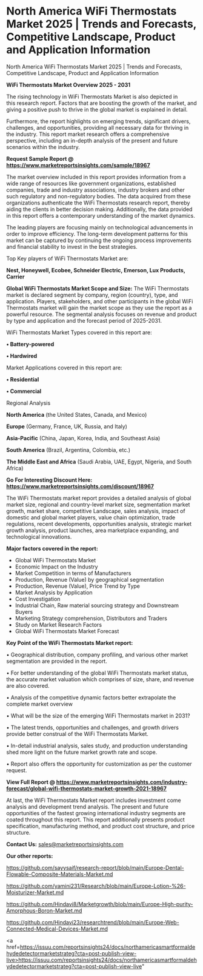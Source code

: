 # North America WiFi Thermostats Market 2025 | Trends and Forecasts, Competitive Landscape, Product and Application Information
North America WiFi Thermostats Market 2025 | Trends and Forecasts, Competitive Landscape, Product and Application Information

<Strong> WiFi Thermostats Market Overview 2025 - 2031</strong>

The rising technology in WiFi Thermostats Market is also depicted in this research report. Factors that are boosting the growth of the market, and giving a positive push to thrive in the global market is explained in detail.

Furthermore, the report highlights on emerging trends, significant drivers, challenges, and opportunities, providing all necessary data for thriving in the industry. This report market research offers a comprehensive perspective, including an in-depth analysis of the present and future scenarios within the industry.

<strong>Request Sample Report @ <a href=https://www.marketreportsinsights.com/sample/18967>https://www.marketreportsinsights.com/sample/18967</a></strong>

The market overview included in this report provides information from a wide range of resources like government organizations, established companies, trade and industry associations, industry brokers and other such regulatory and non-regulatory bodies. The data acquired from these organizations authenticate the WiFi Thermostats research report, thereby aiding the clients in better decision making. Additionally, the data provided in this report offers a contemporary understanding of the market dynamics.

The leading players are focusing mainly on technological advancements in order to improve efficiency. The long-term development patterns for this market can be captured by continuing the ongoing process improvements and financial stability to invest in the best strategies.

Top Key players of WiFi Thermostats Market are:

<strong>Nest, Honeywell, Ecobee, Schneider Electric, Emerson, Lux Products, Carrier</strong>

<strong><b>Global WiFi Thermostats Market Scope and Size:</b></strong>
The WiFi Thermostats market is declared segment by company, region (country), type, and application. Players, stakeholders, and other participants in the global WiFi Thermostats market will gain the market scope as they use the report as a powerful resource. The segmental analysis focuses on revenue and product by type and application and the forecast period of 2025-2031.

WiFi Thermostats Market Types covered in this report are:

<strong>• Battery-powered

• Hardwired</strong>

Market Applications covered in this report are:

<strong>• Residential

• Commercial</strong> 

Regional Analysis

<strong>North America</strong> (the United States, Canada, and Mexico)

<strong>Europe</strong> (Germany, France, UK, Russia, and Italy)

<strong>Asia-Pacific</strong> (China, Japan, Korea, India, and Southeast Asia)

<strong>South America</strong> (Brazil, Argentina, Colombia, etc.)

<strong>The Middle East and Africa</strong> (Saudi Arabia, UAE, Egypt, Nigeria, and South Africa)

<strong>Go For Interesting Discount Here: <a href=https://www.marketreportsinsights.com/discount/18967>https://www.marketreportsinsights.com/discount/18967</a></strong>

The WiFi Thermostats market report provides a detailed analysis of global market size, regional and country-level market size, segmentation market growth, market share, competitive Landscape, sales analysis, impact of domestic and global market players, value chain optimization, trade regulations, recent developments, opportunities analysis, strategic market growth analysis, product launches, area marketplace expanding, and technological innovations.

<strong><b>Major factors covered in the report:</b></strong>
<ul>
  <li>Global WiFi Thermostats Market </li>
  <li>Economic Impact on the Industry</li>
  <li>Market Competition in terms of Manufacturers</li>
  <li>Production, Revenue (Value) by geographical segmentation</li>
  <li>Production, Revenue (Value), Price Trend by Type</li>
  <li>Market Analysis by Application</li>
  <li>Cost Investigation</li>
  <li>Industrial Chain, Raw material sourcing strategy and Downstream Buyers</li>
  <li>Marketing Strategy comprehension, Distributors and Traders</li>
  <li>Study on Market Research Factors</li>
  <li>Global WiFi Thermostats Market Forecast</li>
</ul>

<strong><b>Key Point of the WiFi Thermostats Market report:</b></strong>

• Geographical distribution, company profiling, and various other market segmentation are provided in the report.

• For better understanding of the global WiFi Thermostats market status, the accurate market valuation which comprises of size, share, and revenue are also covered.

• Analysis of the competitive dynamic factors better extrapolate the complete market overview

• What will be the size of the emerging WiFi Thermostats market in 2031?

• The latest trends, opportunities and challenges, and growth drivers provide better construal of the WiFi Thermostats Market.

• In-detail industrial analysis, sales study, and production understanding shed more light on the future market growth rate and scope.

• Report also offers the opportunity for customization as per the customer request.

<strong><b>View Full Report @ <a href=https://www.marketreportsinsights.com/industry-forecast/global-wifi-thermostats-market-growth-2021-18967>https://www.marketreportsinsights.com/industry-forecast/global-wifi-thermostats-market-growth-2021-18967</a></b></strong>


At last, the WiFi Thermostats Market report includes investment come analysis and development trend analysis. The present and future opportunities of the fastest growing international industry segments are coated throughout this report. This report additionally presents product specification, manufacturing method, and product cost structure, and price structure.

<strong>Contact Us:</strong>
sales@marketreportsinsights.com

<strong>Our other reports:</strong>

<a href=https://github.com/sayysaif/research-report/blob/main/Europe-Dental-Flowable-Composite-Materials-Market.md>https://github.com/sayysaif/research-report/blob/main/Europe-Dental-Flowable-Composite-Materials-Market.md</a>

<a href=https://github.com/yamini231/Research/blob/main/Europe-Lotion-%26-Moisturizer-Market.md>https://github.com/yamini231/Research/blob/main/Europe-Lotion-%26-Moisturizer-Market.md</a>

<a href=https://github.com/Hindavi8/Marketgrowth/blob/main/Europe-High-purity-Amorphous-Boron-Market.md>https://github.com/Hindavi8/Marketgrowth/blob/main/Europe-High-purity-Amorphous-Boron-Market.md</a>

<a href=https://github.com/Hindavi23/researchtrend/blob/main/Europe-Web-Connected-Medical-Devices-Market.md>https://github.com/Hindavi23/researchtrend/blob/main/Europe-Web-Connected-Medical-Devices-Market.md</a>

<a href=https://issuu.com/reportsinsights24/docs/northamericasmartformaldehydedetectormarketstrateg?cta=post-publish-view-live>https://issuu.com/reportsinsights24/docs/northamericasmartformaldehydedetectormarketstrateg?cta=post-publish-view-live</a>"
